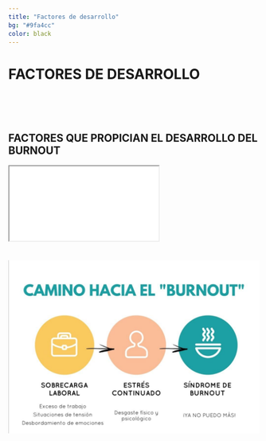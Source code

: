 ```yaml
---
title: "Factores de desarrollo"
bg: "#9fa4cc"
color: black
---
```


# FACTORES DE DESARROLLO

<br>
<br>
<br>

## FACTORES QUE PROPICIAN EL DESARROLLO DEL BURNOUT

<div class="icontain">
  <iframe src="//www.youtube.com/embed/XBl8Gsb7r5Y" allowfullscreen></iframe>
</div>

<br>
<br>

<div align="center">
  <img  src="img/info-factores.jpeg">
</div>
